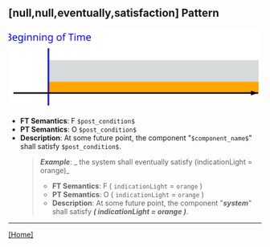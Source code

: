 ## [null,null,eventually,satisfaction] Pattern
![[null,null,eventually,satisfaction] Pattern](../../../_media/user-interface/examples/svgDiagrams/null_null_eventually_satisfaction.svg "[null,null,eventually,satisfaction] Pattern")
 * **FT Semantics**: F `$post_condition$`
 * **PT Semantics**: O `$post_condition$`
 * **Description**: At some future point, the component "`$component_name$`" shall satisfy `$post_condition$`.
   > **_Example_**: _  the system shall eventually satisfy (indicationLight = orange)_   
   >  * **FT Semantics**: F ( `indicationLight` = `orange` )
   >  * **PT Semantics**: O ( `indicationLight` = `orange` )
   >  * **Description**: At some future point, the component "**_system_**" shall satisfy **_( indicationLight = orange )_**.
***
[[Home]](../semantics.md)